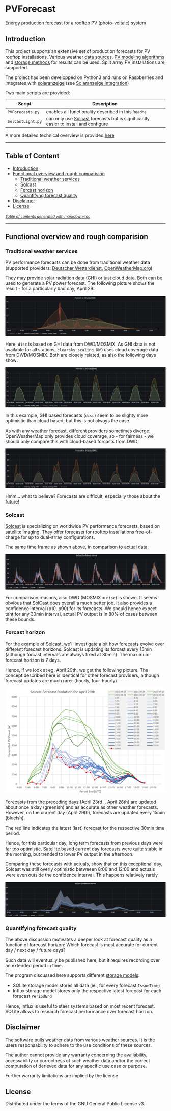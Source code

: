 # PVForecast
Energy production forecast for a rooftop PV (photo-voltaic) system
 
## Introduction
This project supports an extensive set of production forecasts for PV rooftop installations. Various weather [data sources](#forecast-sources), [PV modeling algorithms](#forecast-models) and [storage methods](#data-storage) for results can be used. Split array PV installations are supported.

The project has been developped on Python3 and runs on Raspberries and integrates with [solaranzeige](https://solaranzeige.de) (see [Solaranzeige Integration](#solaranzeige-integration))

Two main scripts are provided:

Script | Description
-------|------------
`PVForecasts.py` | enables all functionality described in this `ReadMe`
`SolCastLight.py` | can only use [Solcast](https://solcast.com/) forecasts but is significantly easier to install and configure

A more detailed technical overview is provided [here](https://github.com/StefaE/PVForecast#readme)

----------- 
## Table of Content
  * [Introduction](#introduction)
  * [Functional overview and rough comparision](#functional-overview-and-rough-comparision)
    + [Traditional weather services](#traditional-weather-services)
    + [Solcast](#solcast)
    + [Forcast horizon](#forcast-horizon)
    + [Quantifyng forecast quality](#quantifyng-forecast-quality)
  * [Disclaimer](#disclaimer)
  * [License](#license)

<small><i><a href='http://ecotrust-canada.github.io/markdown-toc/'>Table of contents generated with markdown-toc</a></i></small>

-----------

## Functional overview and rough comparision

### Traditional weather services

PV performance forecasts can be done from traditional weather data (supported providers: [Deutscher Wetterdienst](https://www.dwd.de/DE/leistungen/met_verfahren_mosmix/), [OpenWeatherMap.org](https://openweathermap.org/)) 

They may provide solar radiation data (GHI) or just cloud data. Both can be used to generate a PV power forecast. The following picture shows the result - for a particularly bad day, April 29:

![Others](Others_April29.png)

Here, `disc` is based on GHI data from DWD/MOSMIX. As GHI data is not available for all stations, `clearsky_scaling_DWD` uses cloud coverage data from DWD/MOSMIX. Both are closely related, as also the following days show:

![MOSMIX](Disc_vs_Cloud.png)

In this example, GHI based forecasts (`disc`) seem to be slighty more optimistic than cloud based, but this is not always the case.

As with any weather forecast, different providers sometimes diverge. OpenWeatherMap only provides cloud coverage, so - for fairness - we should only compare this with cloud-based forcasts from DWD:

![MOSMIX_OWM](DWD_OWM.png)

Hmm... what to believe? Forecasts are difficult, especially those about the future!

### Solcast

[Solcast](https://solcast.com/) is specializing on worldwide PV performance forecasts, based on satellite imaging. They offer forecasts for rooftop installations free-of-charge for up to dual-array configurations.

The same time frame as shown above, in comparison to actual data:

![Solcast 8 Days](SolCast_8days.png)

For comparison reasons, also DWD (MOSMIX = `disc`) is shown. It seems obvious that SolCast does overall a much better job. It also provides a confidence interval (p10, p90) for its forecasts. We should hence expect taht for any 30min interval, actual PV output is in 80% of cases between these bounds.

### Forcast horizon

For the example of Solcast, we'll investigate a bit how forecasts evolve over different forecast horizons. Solcast is updating its forcast every 15min (although forcast intervals are always fixed at 30min). The maximum forecast horizon is 7 days.

Hence, if we look at eg. April 29th, we get the following picture. The concept described here is identical for other forecast providers, although forecast updates are much rarer (hourly, four-hourly)

![Forecast Development](SolCast_Apr29_Development.png)

Forecasts from the preceding days (April 23rd .. April 28th) are updated about once a day (greenish) and as accurate as other weather forecasts. However, on the current day (April 29th), forecasts are updated every 15min (blueish).

The red line indicates the latest (last) forecast for the respective 30min time period. 

Hence, for this particular day, long term forecasts from previous days were far too optimistic. Satellite based current day forecasts were quite stable in the morning, but trended to lower PV output in the afternoon.

Comparing these forecasts with actuals, show that on this exceptional day, Solcast was still overly optimistic betweeen 8:00 and 12:00 and actuals were even outside the confidence interval. This happens relatively rarely

![Actuals Comparison](SolCast_Apr29.png)

### Quantifying forecast quality

The above discussion motivates a deeper look at forecast quality as a function of forecast horizon: Which forecast is most accurate for current day / next day / future days?

Such data will eventually be published here, but it requires recording over an extended period in time.

The program discussed here supports different [storage models](../README.md#data-storage):
* SQLite storage model stores all data (ie., for every forecast `IssueTime`)
* Influx storage model stores only the respective latest forecast for each forecast `PeriodEnd`

Hence, Influx is useful to steer systems based on most recent forecast. SQLite allows to research forecast performance over forecast horizon.

## Disclaimer
The software pulls weather data from various weather sources. It is the users responsability to adhere to the use conditions of these sources. 

The author cannot provide any warranty concerning the availability, accessability or correctness of such weather data and/or the correct computation of derieved data for any specific use case or purpose.

Further warranty limitations are implied by the license

## License
Distributed under the terms of the GNU General Public License v3.
